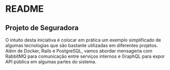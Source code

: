 # README

## Projeto de Seguradora

O intuito desta iniciativa é colocar em prática um exemplo simplificado de algumas tecnologias que são bastante utilizadas em diferentes projetos. Além de Docker, Rails e PostgreSQL, vamos abordar mensageria com RabbitMQ para comunicação entre serviços internos e GraphQL para expor API pública em algumas partes do sistema.
